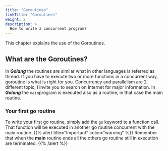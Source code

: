 ```yaml
---
title: "Goroutines"
linkTitle: "Goroutines"
weight: 2
description: >
  How to write a concurrent program?
---
```


This chapter explains the use of the Goroutines.

## What are the Goroutines?
In ***Golang*** the routines are similar what in other languages is referred as thread.
If you have to execute two or more functions in a concurrent way, goroutine is what is right for you.
Concurrency and parallelism are 2 different topic, I invite you to search on Internet for major information.
In ***Golang*** the `main`program is executed also as a routine, in that case the main routine.

### Your first go routine
To write your first go routine, simply add the `go` keyword to a function call. That function will be executed in another go routine concurrent with the main routine.
{{% alert title="Important" color="warning" %}}
Remember that when the **main** routine ends all the others go routine still in execution are terminated.
{{% /alert %}}


